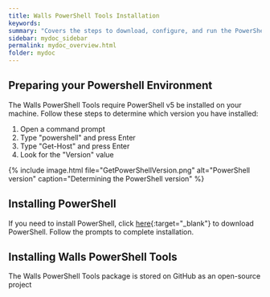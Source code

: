 ```yaml
---
title: Walls PowerShell Tools Installation
keywords:
summary: "Covers the steps to download, configure, and run the PowerShell tools"
sidebar: mydoc_sidebar
permalink: mydoc_overview.html
folder: mydoc
---
```


## Preparing your Powershell Environment

The Walls PowerShell Tools require PowerShell v5 be installed on your machine. Follow these steps to determine which version you have installed:
1. Open a command prompt
2. Type "powershell" and press Enter
3. Type "Get-Host" and press Enter
4. Look for the "Version" value

{% include image.html file="GetPowerShellVersion.png" alt="PowerShell version" caption="Determining the PowerShell version" %}

## Installing PowerShell

If you need to install PowerShell, click 
[here](https://www.microsoft.com/en-us/download/details.aspx?id=54616){:target="_blank"} to download PowerShell. Follow the prompts to complete installation.

## Installing Walls PowerShell Tools

The Walls PowerShell Tools package is stored on GitHub as an open-source project